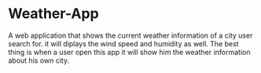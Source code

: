 # Weather-App
A web application that shows the current weather information of a city user search for. it will diplays the wind speed and humidity as well. The best thing is when a user open this app it will show him the weather information about his own city.
